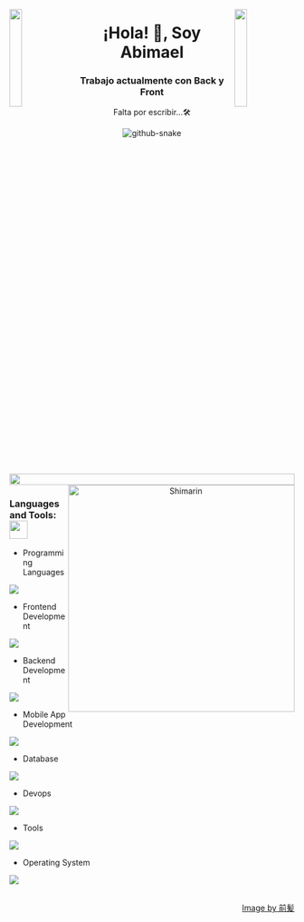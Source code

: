 
<img align="left" src="https://user-images.githubusercontent.com/65187002/144930161-2f783401-8d27-4fdf-a2f7-cc0ba32f1f1f.gif" width="21%" style="display:inline;"><img align="right" src="https://user-images.githubusercontent.com/65187002/144930161-2f783401-8d27-4fdf-a2f7-cc0ba32f1f1f.gif" width="21%" style="display:inline;">

<h1 align="center">¡Hola! 👋, Soy Abimael</h1>
<h3 align="center">Trabajo actualmente con Back y Front</h3>
<p align="center">Falta por escribir...🛠️</p>
<p align="center"> 

<picture>
  <source media="(prefers-color-scheme: dark)" srcset="github-snake-dark.svg" />
  <source media="(prefers-color-scheme: light)" srcset="github-snake.svg" />
  <img alt="github-snake" src="github-snake.svg" />
</picture>
<!--- Imagen de banner a la derecha -->
<img src="https://i.imgur.com/dBaSKWF.gif" height="20" width="100%">

<img align="right" width="400" alt="Shimarin" src="https://i.imgur.com/aNBi8Jf.png"/>
<h3 align="left">Languages and Tools: <img src = "https://media2.giphy.com/media/QssGEmpkyEOhBCb7e1/giphy.gif?cid=ecf05e47a0n3gi1bfqntqmob8g9aid1oyj2wr3ds3mg700bl&rid=giphy.gif" width = 32px></h3>

- Programming Languages
<p align="left">
  <a href="https://skillicons.dev">
     <img src="https://skillicons.dev/icons?i=c,cs,cpp,java,js,ts " />
    
  </a>
</p>


- Frontend Development
<p align="left">
  <a href="https://skillicons.dev">
    <img src="https://skillicons.dev/icons?i=angular,css,html,bootstrap" />
  </a>
</p>

- Backend Development
<p align="left">
  <a href="https://skillicons.dev">
    <img src="https://skillicons.dev/icons?i=nodejs,spring,eclipse" />
  </a>
</p>

- Mobile App Development
<p align="left">
  <a href="https://skillicons.dev">
    <img src="https://skillicons.dev/icons?i=androidstudio,flutter" />
  </a>
</p>

- Database
<p align="left">
  <a href="https://skillicons.dev">
    <img src="https://skillicons.dev/icons?i=mongodb,mysql,redis,oracle" />
  </a>
</p>

- Devops
<p align="left">
  <a href="https://skillicons.dev">
    <img src="https://skillicons.dev/icons?i=jenkins" />
  </a>
</p>

- Tools
<p align="left">
  <a href="https://skillicons.dev">
    <img src="https://skillicons.dev/icons?i=git,github,gitlab,discord,figma,xd,vscode,postman,linux,ps" />
  </a>
</p>

- Operating System
<p align="left">
  <a href="https://skillicons.dev">
    <img src="https://skillicons.dev/icons?i=windows,apple" />
  </a>
</p>
<br/>
  
<div align="right">
<a href="https://www.pixiv.net/en/users/35069640">Image by 前髪</a>
  </div>
  </div>
